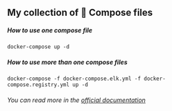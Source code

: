 ## My collection of :whale: Compose files

##### How to use one compose file

`docker-compose up -d`

##### How to use more than one compose files

`docker-compose -f docker-compose.elk.yml -f docker-compose.registry.yml up -d`

###### You can read more in the [official documentation](https://docs.docker.com/compose/reference/overview/)